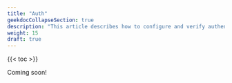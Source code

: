 ```yaml
---
title: "Auth"
geekdocCollapseSection: true
description: "This article describes how to configure and verify authentication features in the TrueNAS CLI Shell." 
weight: 15
draft: true
---
```


{{< toc >}}

Coming soon!
